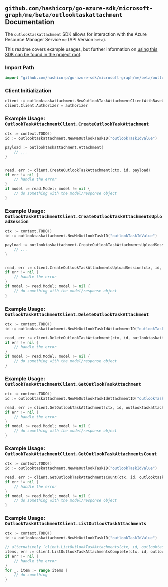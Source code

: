 
## `github.com/hashicorp/go-azure-sdk/microsoft-graph/me/beta/outlooktaskattachment` Documentation

The `outlooktaskattachment` SDK allows for interaction with the Azure Resource Manager Service `me` (API Version `beta`).

This readme covers example usages, but further information on [using this SDK can be found in the project root](https://github.com/hashicorp/go-azure-sdk/tree/main/docs).

### Import Path

```go
import "github.com/hashicorp/go-azure-sdk/microsoft-graph/me/beta/outlooktaskattachment"
```


### Client Initialization

```go
client := outlooktaskattachment.NewOutlookTaskAttachmentClientWithBaseURI("https://management.azure.com")
client.Client.Authorizer = authorizer
```


### Example Usage: `OutlookTaskAttachmentClient.CreateOutlookTaskAttachment`

```go
ctx := context.TODO()
id := outlooktaskattachment.NewMeOutlookTaskID("outlookTaskIdValue")

payload := outlooktaskattachment.Attachment{
	// ...
}


read, err := client.CreateOutlookTaskAttachment(ctx, id, payload)
if err != nil {
	// handle the error
}
if model := read.Model; model != nil {
	// do something with the model/response object
}
```


### Example Usage: `OutlookTaskAttachmentClient.CreateOutlookTaskAttachmentsUploadSession`

```go
ctx := context.TODO()
id := outlooktaskattachment.NewMeOutlookTaskID("outlookTaskIdValue")

payload := outlooktaskattachment.CreateOutlookTaskAttachmentsUploadSessionRequest{
	// ...
}


read, err := client.CreateOutlookTaskAttachmentsUploadSession(ctx, id, payload)
if err != nil {
	// handle the error
}
if model := read.Model; model != nil {
	// do something with the model/response object
}
```


### Example Usage: `OutlookTaskAttachmentClient.DeleteOutlookTaskAttachment`

```go
ctx := context.TODO()
id := outlooktaskattachment.NewMeOutlookTaskIdAttachmentID("outlookTaskIdValue", "attachmentIdValue")

read, err := client.DeleteOutlookTaskAttachment(ctx, id, outlooktaskattachment.DefaultDeleteOutlookTaskAttachmentOperationOptions())
if err != nil {
	// handle the error
}
if model := read.Model; model != nil {
	// do something with the model/response object
}
```


### Example Usage: `OutlookTaskAttachmentClient.GetOutlookTaskAttachment`

```go
ctx := context.TODO()
id := outlooktaskattachment.NewMeOutlookTaskIdAttachmentID("outlookTaskIdValue", "attachmentIdValue")

read, err := client.GetOutlookTaskAttachment(ctx, id, outlooktaskattachment.DefaultGetOutlookTaskAttachmentOperationOptions())
if err != nil {
	// handle the error
}
if model := read.Model; model != nil {
	// do something with the model/response object
}
```


### Example Usage: `OutlookTaskAttachmentClient.GetOutlookTaskAttachmentsCount`

```go
ctx := context.TODO()
id := outlooktaskattachment.NewMeOutlookTaskID("outlookTaskIdValue")

read, err := client.GetOutlookTaskAttachmentsCount(ctx, id, outlooktaskattachment.DefaultGetOutlookTaskAttachmentsCountOperationOptions())
if err != nil {
	// handle the error
}
if model := read.Model; model != nil {
	// do something with the model/response object
}
```


### Example Usage: `OutlookTaskAttachmentClient.ListOutlookTaskAttachments`

```go
ctx := context.TODO()
id := outlooktaskattachment.NewMeOutlookTaskID("outlookTaskIdValue")

// alternatively `client.ListOutlookTaskAttachments(ctx, id, outlooktaskattachment.DefaultListOutlookTaskAttachmentsOperationOptions())` can be used to do batched pagination
items, err := client.ListOutlookTaskAttachmentsComplete(ctx, id, outlooktaskattachment.DefaultListOutlookTaskAttachmentsOperationOptions())
if err != nil {
	// handle the error
}
for _, item := range items {
	// do something
}
```
